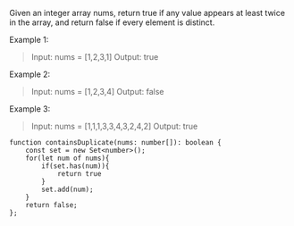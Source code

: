 Given an integer array nums, return true if any value appears at least twice in the array, and return false if every element is distinct.

Example 1:

> Input: nums = [1,2,3,1]
> Output: true

Example 2:

> Input: nums = [1,2,3,4]
> Output: false

Example 3:

> Input: nums = [1,1,1,3,3,4,3,2,4,2]
> Output: true

```
function containsDuplicate(nums: number[]): boolean {
    const set = new Set<number>();
    for(let num of nums){
        if(set.has(num)){
            return true
        }
        set.add(num);
    }
    return false;
};
```
